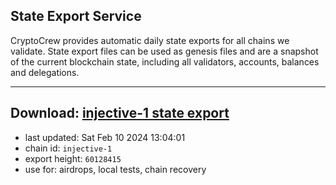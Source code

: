 ## State Export Service
CryptoCrew provides automatic daily state exports for all chains we validate. State export files can be used as genesis files and are a snapshot of the current blockchain state, including all validators, accounts, balances and delegations.

---
**Download: [injective-1 state export](https://dl.ccvalidators.com/SERVICE/injective/injective-1_export_60128415.json)**
---

- last updated: Sat Feb 10 2024 13:04:01
- chain id: `injective-1`
- export height: `60128415`
- use for: airdrops, local tests, chain recovery
